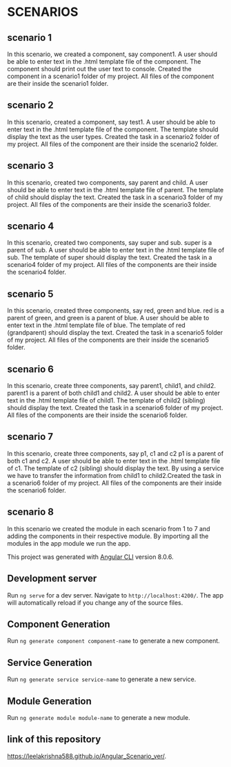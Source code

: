 # SCENARIOS

## scenario 1
In this scenario, we created a component, say component1. A user should be able to enter text in the
.html template file of the component. The component should print out the user text to console.
Created the component in a scenario1 folder of my project. All files of the component are their
inside the scenario1 folder.

## scenario 2
In this scenario, created a component, say test1. A user should be able to enter text in the
.html template file of the component. The template should display the text as the user types.
Created the task in a scenario2 folder of my project. All files of the component are their inside the
scenario2 folder.

## scenario 3
In this scenario, created two components, say parent and child. 
A user should be able to enter text in the .html template file of parent. The template of
child should display the text.
Created the task in a scenario3 folder of my project. All files of the components are their inside the
scenario3 folder.

## scenario 4
In this scenario, created two components, say super and sub. super is a
parent of sub.
A user should be able to enter text in the .html template file of sub. The template of
super should display the text.
Created the task in a scenario4 folder of my project. All files of the components are their inside the
scenario4 folder.

## scenario 5
In this scenario, created three components, say red, green and blue.
red is a parent of green, and green is a parent of blue.
A user should be able to enter text in the .html template file of blue. The template of
red (grandparent) should display the text.
Created the task in a scenario5 folder of my project. All files of the components are their inside the
scenario5 folder.

## scenario 6
In this scenario, create three components, say parent1, child1, and child2.
parent1 is a parent of both child1 and child2.
A user should be able to enter text in the .html template file of child1. The template of
child2 (sibling) should display the text.
Created the task in a scenario6 folder of my project. All files of the components are their inside the 
scenario6 folder.

## scenario 7
In this scenario, create three components, say p1, c1 and c2
p1 is a parent of both c1 and c2.
A user should be able to enter text in the .html template file of c1. The template of
c2 (sibling) should display the text. By using a service we have to transfer the information from child1 to child2.Created the task in a scenario6 folder of my project. All files of the components are their inside the scenario6 folder.

## scenario 8
In this scenario we created the module in each scenario from 1 to 7 and adding the components in their respective module. By importing all the modules in the app module we run the app.

This project was generated with [Angular CLI](https://github.com/angular/angular-cli) version 8.0.6.

## Development server

Run `ng serve` for a dev server. Navigate to `http://localhost:4200/`. The app will automatically reload if you change any of the source files.

## Component Generation

Run `ng generate component component-name` to generate a new component.

## Service Generation

Run `ng generate service service-name` to generate a new service.

## Module Generation

Run `ng generate module module-name` to generate a new module.

## link of this repository

https://leelakrishna588.github.io/Angular_Scenario_ver/.
